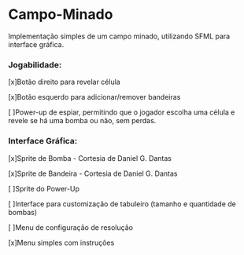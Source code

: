 # Campo-Minado
Implementação simples de um campo minado, utilizando SFML para interface gráfica.

### Jogabilidade:

[x]Botão direito para revelar célula

[x]Botão esquerdo para adicionar/remover bandeiras

[ ]Power-up de espiar, permitindo que o jogador escolha uma célula e revele se há uma bomba ou não, sem perdas.


### Interface Gráfica:
[x]Sprite de Bomba - Cortesia de Daniel G. Dantas

[x]Sprite de Bandeira - Cortesia de Daniel G. Dantas

[ ]Sprite do Power-Up 

[ ]Interface para customização de tabuleiro (tamanho e quantidade de bombas)

[ ]Menu de configuração de resolução

[x]Menu simples com instruções




